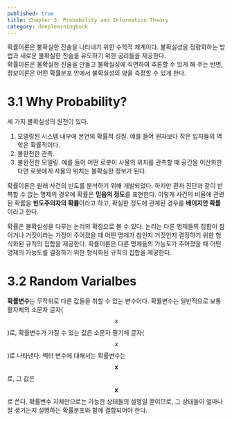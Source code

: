 ```yaml
---
published: true
title: Chapter 3. Probability and Information Theory
category: deeplearningbook
---
```

확률이론은 불확실한 진술을 나타내기 위한 수학적 체계이다. 불확실성을 정량화하는 방법과 새로운 불확실한 진술을 유도하기 위한 공리들을 제공한다.  
확률이론은 불확실한 진술을 만들고 불확실성에 직면하여 추론할 수 있게 해 주는 반면, 정보이론은 어떤 확률분포 안에서 불확실성의 양을 측정할 수 있게 한다.

# 3.1 Why Probability?
세 가지 불확실성의 원천이 있다.
1. 모델링된 시스템 내부에 본연의 확률적 성질. 예를 들어 원자보다 작은 입자들의 역학은 확률적이다.
1. 불완전한 관측.
1. 불완전한 모델링. 예를 들어 어떤 로봇이 사물의 위치를 관측할 때 공간을 이산화한다면 로봇에게 사물의 위치는 불확실한 정보가 된다.

확률이론은 원래 사건의 빈도를 분석하기 위해 개발되었다. 하지만 환자 진단과 같이 반복할 수 없는 명제의 경우에 확률은 **믿음의 정도**를 표현한다. 이렇게 사건의 비율에 관련된 확률을 **빈도주의자의 확륩**이라고 하고, 확실한 정도에 관계된 경우를 **베이지안 확률**이라고 한다.

확률은 불확실성을 다루는 논리의 확장으로 볼 수 있다. 논리는 다른 명제들의 집합이 참이거나 거짓이라는 가정이 주어졌을 때 어떤 명제가 참인지 거짓인지 결정하기 위한 형식화된 규칙의 집합을 제공한다. 확률이론은 다른 명제들의 가능도가 주어졌을 때 어떤 명제의 가능도를 결정하기 위한 형식화된 규칙의 집합을 제공한다.

# 3.2 Random Varialbes
**확률변수**는 무작위로 다른 값들을 취할 수 있는 변수이다. 확률변수는 일반적으로 보통 활자체의 소문자 글자($$\mathrm x$$)로, 확률변수가 가질 수 있는 값은 소문자 필기체 글자($$x$$)로 나타낸다. 벡터 변수에 대해서는 확률변수는 $$\mathbf x$$로, 그 값은 $$\boldsymbol x$$로 쓴다. 확률변수 자체만으로는 가능한 상태들의 설명일 뿐이므로, 그 상태들이 얼마나 잘 생기는지 설명하는 확률분포와 함께 결합되어야 한다.
